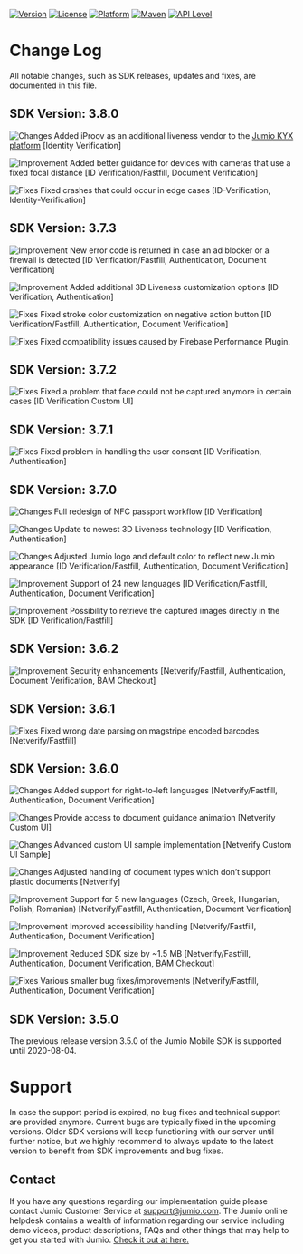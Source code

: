 [![Version](https://img.shields.io/github/v/release/Jumio/mobile-sdk-android?style=flat)](#release-notes)
[![License](https://img.shields.io/badge/license-commercial-3D3D3D?style=flat)](#copyright)
[![Platform](https://img.shields.io/badge/platform-Android-lightgrey?style=flat)](#general-requirements)
[![Maven](https://img.shields.io/maven-metadata/v?metadataUrl=https%3A%2F%2Fmobile-sdk.jumio.com%2Fcom%2Fjumio%2Fandroid%2Fcore%2Fmaven-metadata.xml?style=flat)](#integration)
[![API Level](http://img.shields.io/badge/API%20Level-19+-orange?style=flat)](#general-requirements)

# Change Log
All notable changes, such as SDK releases, updates and fixes, are documented in this file.

## SDK Version: __3.8.0__
![Changes](https://img.shields.io/badge/Change-blue) Added iProov as an additional liveness vendor to the [Jumio KYX platform](https://www.jumio.com/kyx/) [Identity Verification]

![Improvement](https://img.shields.io/badge/Improvement-green) Added better guidance for devices with cameras that use a fixed focal distance [ID Verification/Fastfill, Document Verification]

![Fixes](https://img.shields.io/badge/Fix-success) Fixed crashes that could occur in edge cases [ID-Verification, Identity-Verification]


## SDK Version: __3.7.3__
![Improvement](https://img.shields.io/badge/Improvement-green) New error code is returned in case an ad blocker or a firewall is detected [ID Verification/Fastfill, Authentication, Document Verification]

![Improvement](https://img.shields.io/badge/Improvement-green) Added additional 3D Liveness customization options [ID Verification, Authentication]

![Fixes](https://img.shields.io/badge/Fix-success) Fixed stroke color customization on negative action button [ID Verification/Fastfill, Authentication, Document Verification]

![Fixes](https://img.shields.io/badge/Fix-success) Fixed compatibility issues caused by Firebase Performance Plugin.

## SDK Version: __3.7.2__
![Fixes](https://img.shields.io/badge/Fix-success) Fixed a problem that face could not be captured anymore in certain cases [ID Verification Custom UI]

## SDK Version: __3.7.1__
![Fixes](https://img.shields.io/badge/Fix-success) Fixed problem in handling the user consent [ID Verification, Authentication]

## SDK Version: __3.7.0__
![Changes](https://img.shields.io/badge/Change-blue) Full redesign of NFC passport workflow [ID Verification]

![Changes](https://img.shields.io/badge/Change-blue) Update to newest 3D Liveness technology [ID Verification, Authentication]

![Changes](https://img.shields.io/badge/Change-blue) Adjusted Jumio logo and default color to reflect new Jumio appearance [ID Verification/Fastfill, Authentication, Document Verification]

![Improvement](https://img.shields.io/badge/Improvement-green) Support of 24 new languages [ID Verification/Fastfill, Authentication, Document Verification]

![Improvement](https://img.shields.io/badge/Improvement-green) Possibility to retrieve the captured images directly in the SDK [ID Verification/Fastfill]

## SDK Version: __3.6.2__
![Improvement](https://img.shields.io/badge/Improvement-green) Security enhancements [Netverify/Fastfill, Authentication, Document Verification, BAM Checkout]

## SDK Version: __3.6.1__
![Fixes](https://img.shields.io/badge/Fix-success) Fixed wrong date parsing on magstripe encoded barcodes [Netverify/Fastfill]

## SDK Version: __3.6.0__
![Changes](https://img.shields.io/badge/Change-blue) Added support for right-to-left languages [Netverify/Fastfill, Authentication, Document Verification]

![Changes](https://img.shields.io/badge/Change-blue) Provide access to document guidance animation [Netverify Custom UI]

![Changes](https://img.shields.io/badge/Change-blue) Advanced custom UI sample implementation [Netverify Custom UI Sample]

![Changes](https://img.shields.io/badge/Change-blue) Adjusted handling of document types which don’t support plastic documents [Netverify]

![Improvement](https://img.shields.io/badge/Improvement-green) Support for 5 new languages (Czech, Greek, Hungarian, Polish, Romanian) [Netverify/Fastfill, Authentication, Document Verification]

![Improvement](https://img.shields.io/badge/Improvement-green) Improved accessibility handling [Netverify/Fastfill, Authentication, Document Verification]

![Improvement](https://img.shields.io/badge/Improvement-green) Reduced SDK size by ~1.5 MB [Netverify/Fastfill, Authentication, Document Verification, BAM Checkout]

![Fixes](https://img.shields.io/badge/Fix-success)
Various smaller bug fixes/improvements [Netverify/Fastfill, Authentication, Document Verification]

## SDK Version: __3.5.0__
The previous release version 3.5.0 of the Jumio Mobile SDK is supported until 2020-08-04.

# Support
In case the support period is expired, no bug fixes and technical support are provided anymore. Current bugs are typically fixed in the upcoming versions.
Older SDK versions will keep functioning with our server until further notice, but we highly recommend to always update to the latest version to benefit from SDK improvements and bug fixes.

## Contact
If you have any questions regarding our implementation guide please contact Jumio Customer Service at support@jumio.com. The Jumio online helpdesk contains a wealth of information regarding our service including demo videos, product descriptions, FAQs and other things that may help to get you started with Jumio. [Check it out at here.](https://support.jumio.com.)
